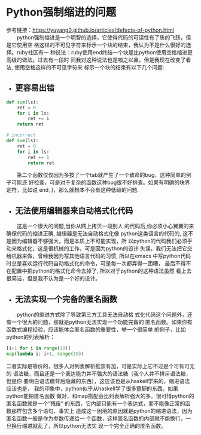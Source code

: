 # Python强制缩进的问题
参考链接：https://yuyang0.github.io/articles/defects-of-python.html  
&emsp;&emsp;python强制缩进是一个明智的选择，它使得代码的可读性有了质的飞跃，但是它使用空 格这样的不可见字符来标示一个块的结束，我认为不是什么很好的选择。ruby社区有一 种说法：ruby使用end终结一个块是比python使用空格缩进更高级的做法。过去有一段时 间我对这种说法也是嗤之以鼻。但是我现在改变了看法, 使用空格这样的不可见字符来 标示一个块的结束有以下几个问题:

- ## 更容易出错
```python
def sum(ls):
    ret = 0
    for i in ls:
        ret += i
    return ret

# incorrect
def sum(ls):
    ret = 0
    for i in ls:
        ret += 1
        return ret
```

&emsp;&emsp;第二个函数仅仅因为多按了一个tab就产生了一个致命的bug，这种简单的例子可能还 好检查，可是对于复杂的函数这种bug很不好排查。如果有明确的块界定符，比如说 end，}，那么就根本不会有这种低级的问题.

- ## 无法使用编辑器来自动格式化代码  
&emsp;&emsp;这是一个很大的问题,当你从网上拷贝一段别人 的代码后,你必须小心翼翼的来确保代码的缩进正确, 编辑器是无法自动格式化像 python这类语言的代码的, 这不是因为编辑器不够强大，而是本质上不可能实现，所 以python的代码我们必须手动来格式化，这是很机械的工作，可是因为python的设计 失误，我们无法把它交给机器来做，曾经我因为写其他语言代码的习惯, 所以在emacs 中写python代码时总是喜欢运行代码自动格式化的命令，可是每一次都弄得一团糟， 最后不得不在配置中把python的格式化命令去掉了, 所以对于python的这种语法虽然 看上去很简洁，但是我不认为是一个好的设计。
- ## 无法实现一个完备的匿名函数
&emsp;&emsp;python的缩进方式除了导致第三方工具无法自动格 式化代码这个问题外，还有一个很大的问题，那就是python无法实现一个功能完备的 匿名函数。如果你有函数式编程经验，应该能体会匿名函数的重要性，举一个很简单 的例子，比如python的列表解析：
```python
[i+1 for i in range(10)]
map(lambda i: i+1, range(10))
```

二者实际是等价的，很多人对列表解析推崇有加，可是实际上它不过是个可有可无的 语法糖，而且还是一个表达能力并不强大的语法糖（我个人并不排斥语法糖，但是你 要明白语法糖背后隐藏的东西），这应该也是从haskell学来的，缩进语法应该也是， 我的印象中，python似乎从haskell学了很多蹩脚的东西。如果python能把匿名函数 做对，和map搭配会比列表解析强大的多。很可惜python的匿名函数就是一个“残废” 的东西，它内部只能有一个表达式，而不能像正常的函数那样包含多个语句，事实上 造成这一困境的原因就是python的缩进语法，因为匿名函数一般是作为参数传递给一 个函数，这样匿名函数的内部就不能换行，一旦换行缩进就乱了，所以python无法实 现一个完全正确的匿名函数。